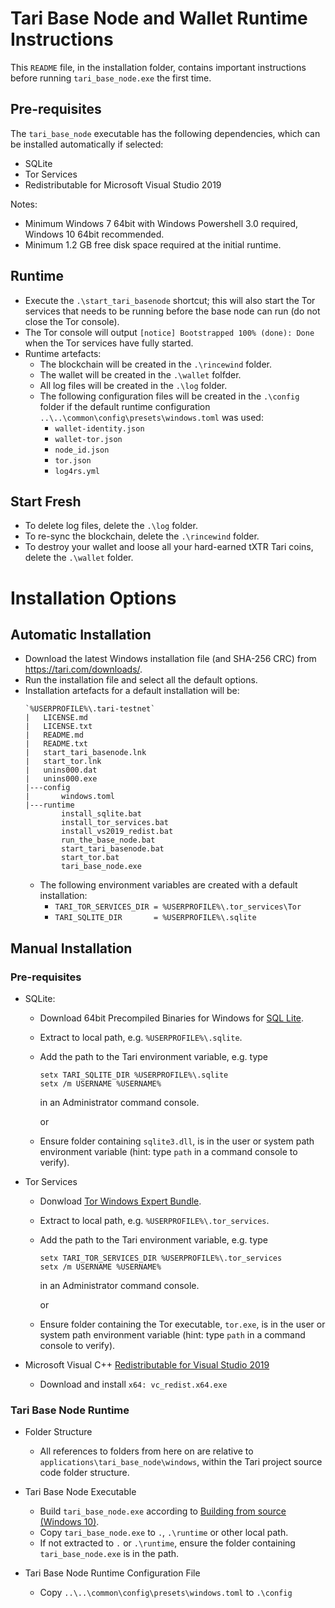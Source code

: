 # Tari Base Node and Wallet Runtime Instructions

This `README` file, in the installation folder, contains important instructions 
before running `tari_base_node.exe` the first time.  

## Pre-requisites 

The `tari_base_node` executable has the following dependencies, which can be 
installed automatically if selected:
- SQLite
- Tor Services
- Redistributable for Microsoft Visual Studio 2019 

Notes: 
- Minimum Windows 7 64bit with Windows Powershell 3.0 required, 
  Windows 10 64bit recommended.
- Minimum 1.2 GB free disk space required at the initial runtime. 

## Runtime

- Execute the `.\start_tari_basenode` shortcut; this will also start the Tor 
  services that needs to be running before the base node can run (do not close 
  the Tor console).
- The Tor console will output `[notice] Bootstrapped 100% (done): Done` 
  when the Tor services have fully started.
- Runtime artefacts:
  - The blockchain will be created in the `.\rincewind` folder.
  - The wallet will be created in the `.\wallet` folfder.
  - All log files will be created in the `.\log` folder.
  - The following configuration files will be created in the `.\config` folder if 
    the default runtime configuration `..\..\common\config\presets\windows.toml` 
    was used:
    - `wallet-identity.json`
    - `wallet-tor.json`
    - `node_id.json`
    - `tor.json`
    - `log4rs.yml`

## Start Fresh

- To delete log files, delete the `.\log` folder.
- To re-sync the blockchain, delete the `.\rincewind` folder.
- To destroy your wallet and loose all your hard-earned tXTR Tari coins, delete 
  the `.\wallet` folder.

# Installation Options

## Automatic Installation

- Download the latest Windows installation file (and SHA-256 CRC) from 
  <https://tari.com/downloads/>.
- Run the installation file and select all the default options.
- Installation artefacts for a default installation will be:
  ```
  `%USERPROFILE%\.tari-testnet`
  |   LICENSE.md
  |   LICENSE.txt
  |   README.md
  |   README.txt
  |   start_tari_basenode.lnk
  |   start_tor.lnk
  |   unins000.dat
  |   unins000.exe
  |---config
  |       windows.toml
  |---runtime
          install_sqlite.bat
          install_tor_services.bat
          install_vs2019_redist.bat
          run_the_base_node.bat
          start_tari_basenode.bat
          start_tor.bat
          tari_base_node.exe
  ```
  - The following environment variables are created with a default installation:
    - `TARI_TOR_SERVICES_DIR = %USERPROFILE%\.tor_services\Tor`
    - `TARI_SQLITE_DIR       = %USERPROFILE%\.sqlite`

## Manual Installation

### Pre-requisites 

- SQLite:
  - Download 64bit Precompiled Binaries for Windows for 
    [SQL Lite](https://www.sqlite.org/index.html). 
  - Extract to local path, e.g. `%USERPROFILE%\.sqlite`.
  - Add the path to the Tari environment variable, e.g. type
    ```
    setx TARI_SQLITE_DIR %USERPROFILE%\.sqlite
    setx /m USERNAME %USERNAME%
    ```
  
    in an Administrator command console.
    
    or
    
  - Ensure folder containing `sqlite3.dll`, is in the user or system path 
    environment variable (hint: type `path` in a command console to verify).

- Tor Services
  - Donwload 
    [Tor Windows Expert Bundle](https://www.torproject.org/download/tor/).
  - Extract to local path, e.g. `%USERPROFILE%\.tor_services`.
  - Add the path to the Tari environment variable, e.g. type 
    ```
    setx TARI_TOR_SERVICES_DIR %USERPROFILE%\.tor_services
    setx /m USERNAME %USERNAME%
    ```
  
    in an Administrator command console.
    
    or
    
  - Ensure folder containing the Tor executable, `tor.exe`, is in the user 
    or system path environment variable (hint: type `path` in a command 
    console to verify).

- Microsoft Visual C++ 
  [Redistributable for Visual Studio 2019](https://support.microsoft.com/en-us/help/2977003/the-latest-supported-visual-c-downloads)
  - Download and install `x64: vc_redist.x64.exe`

### Tari Base Node Runtime

- Folder Structure
  - All references to folders from here on are relative to 
    `applications\tari_base_node\windows`, within the Tari project source code 
    folder structure.

- Tari Base Node Executable
  - Build `tari_base_node.exe` according to 
    [Building from source (Windows 10)](https://github.com/tari-project/tari#building-from-source-windows-10).
  - Copy `tari_base_node.exe` to `.`, `.\runtime` or other local path.
  - If not extracted to `.` or `.\runtime`, ensure the folder containing 
    `tari_base_node.exe` is in the path.

- Tari Base Node Runtime Configuration File
  - Copy  `..\..\common\config\presets\windows.toml` to `.\config`
 